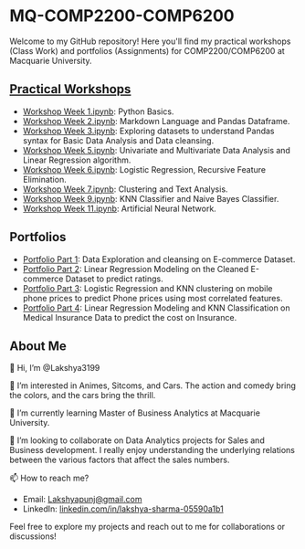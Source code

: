 # MQ-COMP2200-COMP6200

Welcome to my GitHub repository! Here you'll find my practical workshops (Class Work) and portfolios (Assignments) for COMP2200/COMP6200 at Macquarie University.

## [Practical Workshops](https://github.com/MQ-COMP2200-COMP6200/practical-workshops-Lakshya3199)

- [Workshop Week 1.ipynb](https://github.com/MQ-COMP2200-COMP6200/practical-workshops-Lakshya3199/blob/4a608e02e171c7d0bcb526a8ec572f5fe97e7e97/Workshop%20Week%201.ipynb): Python Basics.
- [Workshop Week 2.ipynb](https://github.com/MQ-COMP2200-COMP6200/practical-workshops-Lakshya3199/blob/4a608e02e171c7d0bcb526a8ec572f5fe97e7e97/Workshop%20Week%202.ipynb): Markdown Language and Pandas Dataframe.
- [Workshop Week 3.ipynb](https://github.com/MQ-COMP2200-COMP6200/practical-workshops-Lakshya3199/blob/4a608e02e171c7d0bcb526a8ec572f5fe97e7e97/Workshop%20Week%203.ipynb): Exploring datasets to understand Pandas syntax for Basic Data Analysis and Data cleansing.
- [Workshop Week 5.ipynb](https://github.com/MQ-COMP2200-COMP6200/practical-workshops-Lakshya3199/blob/4a608e02e171c7d0bcb526a8ec572f5fe97e7e97/Workshop%20Week%205.ipynb): Univariate and Multivariate Data Analysis and Linear Regression algorithm.
- [Workshop Week 6.ipynb](https://github.com/MQ-COMP2200-COMP6200/practical-workshops-Lakshya3199/blob/4a608e02e171c7d0bcb526a8ec572f5fe97e7e97/Workshop%20Week%206.ipynb): Logistic Regression, Recursive Feature Elimination.
- [Workshop Week 7.ipynb](https://github.com/MQ-COMP2200-COMP6200/practical-workshops-Lakshya3199/blob/4a608e02e171c7d0bcb526a8ec572f5fe97e7e97/Workshop%20Week%207.ipynb): Clustering and Text Analysis.
- [Workshop Week 9.ipynb](https://github.com/MQ-COMP2200-COMP6200/practical-workshops-Lakshya3199/blob/4a608e02e171c7d0bcb526a8ec572f5fe97e7e97/Workshop%20Week%209.ipynb): KNN Classifier and Naive Bayes Classifier.
- [Workshop Week 11.ipynb](https://github.com/MQ-COMP2200-COMP6200/practical-workshops-Lakshya3199/blob/2cf4b39ac1f6328137be5760437b69497acbda33/Practical-Week-11.ipynb): Artificial Neural Network.
  
## Portfolios

- [Portfolio Part 1](https://github.com/MQ-COMP2200-COMP6200/portfolio-part-1-Lakshya3199): Data Exploration and cleansing on E-commerce Dataset.
- [Portfolio Part 2](https://github.com/MQ-COMP2200-COMP6200/portfolio-part-2-Lakshya3199): Linear Regression Modeling on the Cleaned E-commerce Dataset to predict ratings.
- [Portfolio Part 3](https://github.com/MQ-COMP2200-COMP6200/portfolio-part-3-Lakshya3199): Logistic Regression and KNN clustering on mobile phone prices to predict Phone prices using most correlated features.
- [Portfolio Part 4](https://github.com/MQ-COMP2200-COMP6200/portfolio-part-4-Lakshya3199): Linear Regression Modeling and KNN Classification on Medical Insurance Data to predict the cost on Insurance.

## About Me

👋 Hi, I’m @Lakshya3199

👀 I’m interested in Animes, Sitcoms, and Cars. The action and comedy bring the colors, and the cars bring the thrill.

🌱 I’m currently learning Master of Business Analytics at Macquarie University.

💞️ I’m looking to collaborate on Data Analytics projects for Sales and Business development. I really enjoy understanding the underlying relations between the various factors that affect the sales numbers.

📫 How to reach me? 
- Email: Lakshyapunj@gmail.com 
- LinkedIn: [linkedin.com/in/lakshya-sharma-05590a1b1](https://www.linkedin.com/in/lakshya-sharma-05590a1b1)

Feel free to explore my projects and reach out to me for collaborations or discussions!

